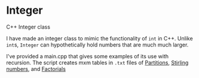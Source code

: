 # Integer
C++ Integer class

I have made an integer class to mimic the functionality of `int` in C++. Unlike `int`s, `Integer` can hypothetically hold numbers that are much much larger. 

I've provided a main.cpp that gives some examples of its use with recursion. The script creates mxm tables in `.txt` files of [Partitions](https://en.wikipedia.org/wiki/Partition_(number_theory) "Partitions"), [Stirling numbers](https://en.wikipedia.org/wiki/Stirling_number "Stirling numbers"), and [Factorials](https://en.wikipedia.org/wiki/Factorial "Factorials")
